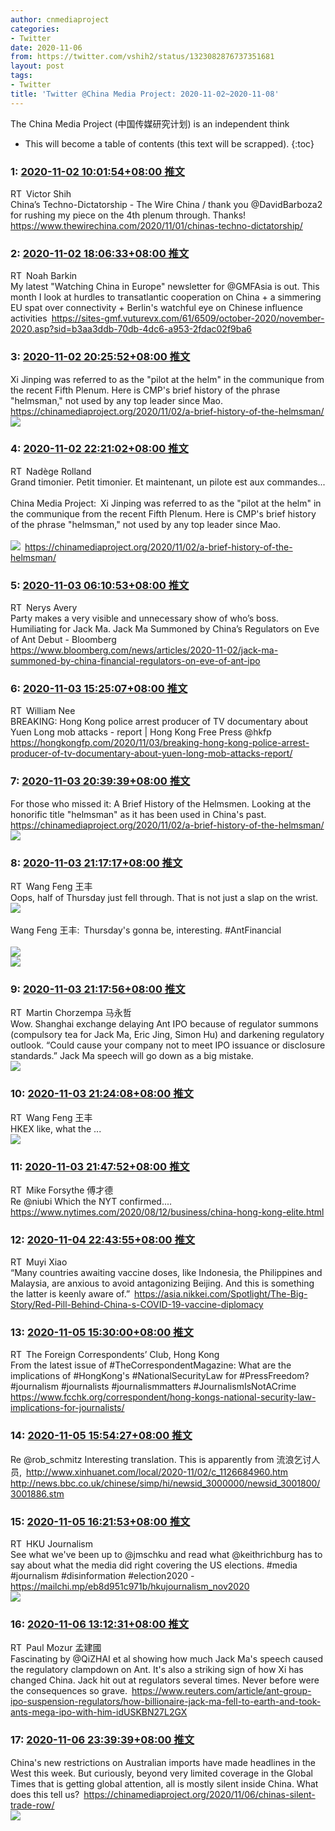```yaml
---
author: cnmediaproject
categories:
- Twitter
date: 2020-11-06
from: https://twitter.com/vshih2/status/1323082876737351681
layout: post
tags:
- Twitter
title: 'Twitter @China Media Project: 2020-11-02~2020-11-08'
---
```


The China Media Project (中国传媒研究计划) is an independent think

* This will become a table of contents (this text will be scrapped).
{:toc}

### 1: [2020-11-02 10:01:54+08:00 推文](https://twitter.com/vshih2/status/1323082876737351681)

RT Victor Shih<br>China’s Techno-Dictatorship - The Wire China / thank you ⁦@DavidBarboza2⁩ for rushing my piece on the 4th plenum through.  Thanks! <a href="https://www.thewirechina.com/2020/11/01/chinas-techno-dictatorship/" target="_blank" rel="noopener noreferrer">https://www.thewirechina.com/2020/11/01/chinas-techno-dictatorship/</a>

### 2: [2020-11-02 18:06:33+08:00 推文](https://twitter.com/noahbarkin/status/1323204843461398528)

RT Noah Barkin<br>My latest "Watching China in Europe" newsletter for @GMFAsia is out. This month I look at hurdles to transatlantic cooperation on China + a simmering EU spat over connectivity + Berlin's watchful eye on Chinese influence activities <a href="https://sites-gmf.vuturevx.com/61/6509/october-2020/november-2020.asp?sid=b3aa3ddb-70db-4dc6-a953-2fdac02f9ba6" target="_blank" rel="noopener noreferrer">https://sites-gmf.vuturevx.com/61/6509/october-2020/november-2020.asp?sid=b3aa3ddb-70db-4dc6-a953-2fdac02f9ba6</a>

### 3: [2020-11-02 20:25:52+08:00 推文](https://twitter.com/cnmediaproject/status/1323239904009199617)

Xi Jinping was referred to as the "pilot at the helm" in the communique from the recent Fifth Plenum. Here is CMP's  brief history of the phrase "helmsman," not used by any top leader since Mao. <a href="https://chinamediaproject.org/2020/11/02/a-brief-history-of-the-helmsman/" target="_blank" rel="noopener noreferrer">https://chinamediaproject.org/2020/11/02/a-brief-history-of-the-helmsman/</a><br><img style src="https://pbs.twimg.com/media/El0XqfxXUAAHnds?format=jpg&name=orig" referrerpolicy="no-referrer">

### 4: [2020-11-02 22:21:02+08:00 推文](https://twitter.com/RollandNadege/status/1323268885701951491)

RT Nadège Rolland<br>Grand timonier. Petit timonier. Et maintenant, un pilote est aux commandes...<br><br>China Media Project: Xi Jinping was referred to as the "pilot at the helm" in the communique from the recent Fifth Plenum. Here is CMP's  brief history of the phrase "helmsman," not used by any top leader since Mao.<br><br><img style src="https://pbs.twimg.com/media/El0XqfxXUAAHnds?format=jpg&name=orig" referrerpolicy="no-referrer"> <a href="https://chinamediaproject.org/2020/11/02/a-brief-history-of-the-helmsman/" target="_blank" rel="noopener noreferrer">https://chinamediaproject.org/2020/11/02/a-brief-history-of-the-helmsman/</a>

### 5: [2020-11-03 06:10:53+08:00 推文](https://twitter.com/nerysinchina/status/1323387130421399557)

RT Nerys Avery<br>Party makes a very visible and unnecessary show of who’s boss. Humiliating for Jack Ma. Jack Ma Summoned by China’s Regulators on Eve of Ant Debut - Bloomberg <a href="https://www.bloomberg.com/news/articles/2020-11-02/jack-ma-summoned-by-china-financial-regulators-on-eve-of-ant-ipo" target="_blank" rel="noopener noreferrer">https://www.bloomberg.com/news/articles/2020-11-02/jack-ma-summoned-by-china-financial-regulators-on-eve-of-ant-ipo</a>

### 6: [2020-11-03 15:25:07+08:00 推文](https://twitter.com/williamnee/status/1323526607080886272)

RT William Nee<br>BREAKING: Hong Kong police arrest producer of TV documentary about Yuen Long mob attacks - report | Hong Kong Free Press @hkfp <a href="https://hongkongfp.com/2020/11/03/breaking-hong-kong-police-arrest-producer-of-tv-documentary-about-yuen-long-mob-attacks-report/" target="_blank" rel="noopener noreferrer">https://hongkongfp.com/2020/11/03/breaking-hong-kong-police-arrest-producer-of-tv-documentary-about-yuen-long-mob-attacks-report/</a>

### 7: [2020-11-03 20:39:39+08:00 推文](https://twitter.com/cnmediaproject/status/1323605760832643075)

For those who missed it: A Brief History of the Helmsmen. Looking at the honorific title "helmsman" as it has been used in China's past. <a href="https://chinamediaproject.org/2020/11/02/a-brief-history-of-the-helmsman/" target="_blank" rel="noopener noreferrer">https://chinamediaproject.org/2020/11/02/a-brief-history-of-the-helmsman/</a><br><img style src="https://pbs.twimg.com/media/El5kO4GXEAIIRSR?format=jpg&name=orig" referrerpolicy="no-referrer">

### 8: [2020-11-03 21:17:17+08:00 推文](https://twitter.com/ulywang/status/1323615233013772288)

RT Wang Feng 王丰<br>Oops, half of Thursday just fell through. That is not just a slap on the wrist.<br><img style src="https://pbs.twimg.com/media/El5tCgkVcAAZRQB?format=jpg&name=orig" referrerpolicy="no-referrer"><br><br>Wang Feng 王丰: Thursday's gonna be, interesting. #AntFinancial<br><br><img style src="https://pbs.twimg.com/media/El0pIK7VgAAhxWg?format=jpg&name=orig" referrerpolicy="no-referrer"><br><img style src="https://pbs.twimg.com/media/El0pIYKU4AAlWUX?format=jpg&name=orig" referrerpolicy="no-referrer">

### 9: [2020-11-03 21:17:56+08:00 推文](https://twitter.com/ChorzempaMartin/status/1323615397061472257)

RT Martin Chorzempa 马永哲<br>Wow. Shanghai exchange delaying Ant IPO because of regulator summons (compulsory tea for Jack Ma, Eric Jing, Simon Hu) and darkening regulatory outlook. “Could cause your company not to meet IPO issuance or disclosure standards.” Jack Ma speech will go down as a big mistake.<br><img style src="https://pbs.twimg.com/media/El5sdNbXIAEb1_v?format=jpg&name=orig" referrerpolicy="no-referrer">

### 10: [2020-11-03 21:24:08+08:00 推文](https://twitter.com/ulywang/status/1323616955589296129)

RT Wang Feng 王丰<br>HKEX like, what the ...<br><img style src="https://pbs.twimg.com/media/El5umxmU4AIeLVB?format=jpg&name=orig" referrerpolicy="no-referrer">

### 11: [2020-11-03 21:47:52+08:00 推文](https://twitter.com/PekingMike/status/1323622930383777793)

RT Mike Forsythe  傅才德<br>Re @niubi Which the NYT confirmed.... <a href="https://www.nytimes.com/2020/08/12/business/china-hong-kong-elite.html" target="_blank" rel="noopener noreferrer">https://www.nytimes.com/2020/08/12/business/china-hong-kong-elite.html</a>

### 12: [2020-11-04 22:43:55+08:00 推文](https://twitter.com/muyixiao/status/1323999421483409409)

RT Muyi Xiao<br>“Many countries awaiting vaccine doses, like Indonesia, the Philippines and Malaysia, are anxious to avoid antagonizing Beijing. And this is something the latter is keenly aware of.” <a href="https://asia.nikkei.com/Spotlight/The-Big-Story/Red-Pill-Behind-China-s-COVID-19-vaccine-diplomacy" target="_blank" rel="noopener noreferrer">https://asia.nikkei.com/Spotlight/The-Big-Story/Red-Pill-Behind-China-s-COVID-19-vaccine-diplomacy</a>

### 13: [2020-11-05 15:30:00+08:00 推文](https://twitter.com/fcchk/status/1324252609599995904)

RT The Foreign Correspondents’ Club, Hong Kong<br>From the latest issue of #TheCorrespondentMagazine: What are the implications of #HongKong's #NationalSecurityLaw for #PressFreedom? #journalism #journalists #journalismmatters #JournalismIsNotACrime <a href="https://www.fcchk.org/correspondent/hong-kongs-national-security-law-implications-for-journalists/" target="_blank" rel="noopener noreferrer">https://www.fcchk.org/correspondent/hong-kongs-national-security-law-implications-for-journalists/</a>

### 14: [2020-11-05 15:54:27+08:00 推文](https://twitter.com/cnmediaproject/status/1324258762690056197)

Re @rob_schmitz Interesting translation. This is apparently from 流浪乞讨人员, <a href="http://www.xinhuanet.com/local/2020-11/02/c_1126684960.htm" target="_blank" rel="noopener noreferrer">http://www.xinhuanet.com/local/2020-11/02/c_1126684960.htm</a> <a href="http://news.bbc.co.uk/chinese/simp/hi/newsid_3000000/newsid_3001800/3001886.stm" target="_blank" rel="noopener noreferrer">http://news.bbc.co.uk/chinese/simp/hi/newsid_3000000/newsid_3001800/3001886.stm</a>

### 15: [2020-11-05 16:21:53+08:00 推文](https://twitter.com/JMSCHKU/status/1324265667558838272)

RT HKU Journalism<br>See what we've been up to @jmschku and read what @keithrichburg has to say about what the media did right covering the US elections. #media #journalism #disinformation #election2020 - <a href="https://mailchi.mp/eb8d951c971b/hkujournalism_nov2020" target="_blank" rel="noopener noreferrer">https://mailchi.mp/eb8d951c971b/hkujournalism_nov2020</a><br><img style src="https://pbs.twimg.com/media/EmC8m3hW0AAvyuo?format=jpg&name=orig" referrerpolicy="no-referrer">

### 16: [2020-11-06 13:12:31+08:00 推文](https://twitter.com/paulmozur/status/1324580399071158272)

RT Paul Mozur 孟建國<br>Fascinating by @QiZHAI et al showing how much Jack Ma's speech caused the regulatory clampdown on Ant. It's also a striking sign of how Xi has changed China. Jack hit out at regulators several times. Never before were the consequences so grave. <a href="https://www.reuters.com/article/ant-group-ipo-suspension-regulators/how-billionaire-jack-ma-fell-to-earth-and-took-ants-mega-ipo-with-him-idUSKBN27L2GX" target="_blank" rel="noopener noreferrer">https://www.reuters.com/article/ant-group-ipo-suspension-regulators/how-billionaire-jack-ma-fell-to-earth-and-took-ants-mega-ipo-with-him-idUSKBN27L2GX</a>

### 17: [2020-11-06 23:39:39+08:00 推文](https://twitter.com/cnmediaproject/status/1324738224254783488)

China's new restrictions on Australian imports have made headlines in the West this week. But curiously, beyond very limited coverage in the Global Times that is getting global attention, all is mostly silent inside China. What does this tell us? <a href="https://chinamediaproject.org/2020/11/06/chinas-silent-trade-row/" target="_blank" rel="noopener noreferrer">https://chinamediaproject.org/2020/11/06/chinas-silent-trade-row/</a><br><img style src="https://pbs.twimg.com/media/EmJqTIhW0Ac9dKN?format=jpg&name=orig" referrerpolicy="no-referrer">

